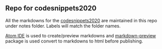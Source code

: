 ## Repo for codesnippets2020

All the markdowns for the [codesnippets2020](https://codesnippets2020.blogspot.com/) are maintained in this repo under notes folder. Labels will match the folder names.

[Atom IDE](https://atom.io/) is used to create/preview markdowns and [markdown-preview](https://atom.io/packages/markdown-preview) package is used convert to markdowns to html before publishing.
